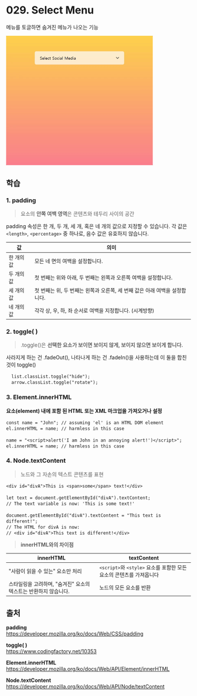 # 029. Select Menu
메뉴를 토글하면 숨겨진 메뉴가 나오는 기능 

<img src="./Select Menu.gif" style="width: 400px">

## 학습 
### 1. padding 
> 요소의 **안쪽 여백 영역**은 콘텐츠와 테두리 사이의 공간

padding 속성은 한 개, 두 개, 세 개, 혹은 네 개의 값으로 지정할 수 있습니다. 각 값은 `<length>`, `<percentage>` 중 하나로, 음수 값은 유효하지 않습니다.

값|의미|
---|---|
한 개의 값| 모든 네 면의 여백을 설정합니다.
두 개의 값|첫 번째는 위와 아래, 두 번째는 왼쪽과 오른쪽 여백을 설정합니다.
세 개의 값|첫 번째는 위, 두 번째는 왼쪽과 오른쪽, 세 번째 값은 아래 여백을 설정합니다.
네 개의 값|각각 상, 우, 하, 좌 순서로 여백을 지정합니다. (시계방향)


### 2. toggle( ) 
> .toggle()은 **선택한 요소가 보이면 보이지 않게, 보이지 않으면 보이게 합니다.**

사라지게 하는 건 .fadeOut(), 나타나게 하는 건 .fadeIn()을 사용하는데 이 둘을 합친것이 toggle()   

```
  list.classList.toggle("hide");
  arrow.classList.toggle("rotate");
```
### 3. Element.innerHTML
**요소(element) 내에 포함 된 HTML 또는 XML 마크업을 가져오거나 설정**
```
const name = "John"; // assuming 'el' is an HTML DOM element
el.innerHTML = name; // harmless in this case

name = "<script>alert('I am John in an annoying alert!')</script>";
el.innerHTML = name; // harmless in this case

```
### 4. Node.textContent
> 노드와 그 자손의 텍스트 콘텐츠를 표현   
```
<div id="divA">This is <span>some</span> text!</div>

let text = document.getElementById("divA").textContent;
// The text variable is now: 'This is some text!'

document.getElementById("divA").textContent = "This text is different!";
// The HTML for divA is now:
// <div id="divA">This text is different!</div>
```


> **innerHTML와의 차이점**     

|innerHTML|textContent|
|---|---|
 "사람이 읽을 수 있는" 요소만 처리|`<script>`와 `<style>` 요소를 포함한 모든 요소의 콘텐츠를 가져옵니다
 스타일링을 고려하며, "숨겨진" 요소의 텍스트는 반환하지 않습니다.|노드의 모든 요소를 반환


## 출처
**padding**   
https://developer.mozilla.org/ko/docs/Web/CSS/padding    

**toggle( )**   
https://www.codingfactory.net/10353   

**Element.innerHTML**   
https://developer.mozilla.org/ko/docs/Web/API/Element/innerHTML

**Node.textContent**   
https://developer.mozilla.org/ko/docs/Web/API/Node/textContent    







